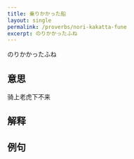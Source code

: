 ```yaml
---
title: 乗りかかった船
layout: single
permalink: /proverbs/nori-kakatta-fune
excerpt: のりかかったふね
---
```


のりかかったふね

## 意思

骑上老虎下不来

## 解释

## 例句

